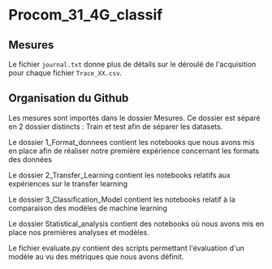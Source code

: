 # Procom_31_4G_classif

## Mesures #

Le fichier `journal.txt` donne plus de détails sur le déroulé de l'acquisition pour chaque fichier `Trace_XX.csv`.

## Organisation du Github #

Les mesures sont importés dans le dossier Mesures. Ce dossier est séparé en 2 dossier distincts : Train et test afin de séparer les datasets.


Le dossier 1_Format_donnees contient les notebooks que nous avons mis en place afin de réaliser notre première expérience concernant les formats des données

Le dossier 2_Transfer_Learning contient les notebooks relatifs aux expériences sur le transfer learning

Le dossier 3_Classification_Model contient les notebooks relatif à la comparaison des modèles de machine learning

Le dossier Statistical_analysis contient des notebooks où nous avons mis en place nos premières analyses et modèles.

Le fichier evaluate.py contient des scripts permettant l'évaluation d'un modèle au vu des métriques que nous avons définit.
